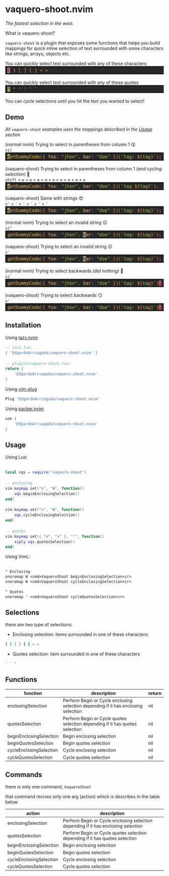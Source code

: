 # vaquero-shoot.nvim

_The fastest selection in the west._

What is vaquero-shoot?

`vaquero-shoot` is a plugin that exposes some functions that helps you build mappings for quick inline selection of text surrounded with some characters like strings, arrays, objects etc.

You can quickly select text surrounded with any of these characters <br />
![complete-enclosing](./images/complete-enclosing.gif)

You can quickly select text surrounded with any of these quotes <br />
![complete-quotes](./images/complete-quotes.gif)

You can cycle selections until you hit the text you wanted to select!

## Demo

_All `vaquero-shoot` examples uses the mappings described in the [Usage](#usage) section_

(normal nvim) Trying to select in parentheses from column 1 😲 <br />
`vi(`
![viparent](./images/viparent.gif)

(vaquero-shoot) Trying to select in parentheses from column 1 _(and cycling selection)_ 🤯 <br />
`shift` + `w` + `w` + `w` + `w` + `w` + `w` + `w` + `w` + `w`
![vqsenclosing](./images/vqsenclosing.gif)

(vaquero-shoot) Same with strings 😍 <br />
`v'` + `'` + `'` + `'` + `'` + `'`
![cycle-strings](./images/cycle-strings.gif)

(normal nvim) Trying to select an invalid string 😔 <br />
`vi"`
![invalid-string](./images/invalid-string.gif)

(vaquero-shoot) Trying to select an invalid string 😌 <br />
`v'`
![fix-invalid-string](./images/fix-invalid-string.gif)

(normal nvim) Trying to select backwards _(did nothing)_ 🫥 <br />
`` vi` ``
![invalid-select-backwards](./images/invalid-selection-backwards.gif)

(vaquero-shoot) Trying to select backwards 😏 <br />
`v'`
![fix-invalid-selection-backwards](./images/fix-invalid-selection-backwards.gif)

## Installation

Using [lazy.nvim](https://github.com/folke/lazy.nvim)

```lua
-- init.lua:
{ 'EdgardoArriagada/vaquero-shoot.nvim' }

-- plugins/vaquero-shoot.lua:
return {
    'EdgardoArriagada/vaquero-shoot.nvim'
}
```

Using [vim-plug](https://github.com/junegunn/vim-plug)

```lua
Plug 'EdgardoArriagada/vaquero-shoot.nvim'
```

Using [packer.nvim](https://github.com/wbthomason/packer.nvim)

```lua
use {
    'EdgardoArriagada/vaquero-shoot.nvim'
}
```

## Usage

Using Lua:

```lua

local vqs = require("vaquero-shoot")

-- enclosing
vim.keymap.set("n", "W", function()
    vqs.beginEnclosingSelection()
end)

vim.keymap.set("v", "W", function()
    vqs.cycleEnclosingSelection()
end)

-- quotes
vim.keymap.set({ "o", "v" }, "'", function()
    siply vqs.quotesSelection()
end)
```

Using VimL:

```vim

" Enclosing
nnoremap W <cmd>VaqueroShoot beginEnclosingSelection<cr>
vnoremap W <cmd>VaqueroShoot cycleEnclosingSelection<cr>

" Quotes
vnoremap ' <cmd>VaqueroShoot cycleQuotesSelection<cr>
```

## Selections

there are two type of selections:

- Enclosing selection: items surrounded in one of these characters:

```bash
( ) [ ] { } < >
```

- Quotes selection: item surrounded in one of these characters

```bash
' ` "
```

## Functions

| function                | description                                                                        | return |
| ----------------------- | ---------------------------------------------------------------------------------- | ------ |
| enclosingSelection      | Perform Begin or Cycle enclosing selection depending if it has enclosing selection | nil    |
| quotesSelection         | Perform Begin or Cycle quotes selection depending if it has quotes selection       | nil    |
| beginEnclosingSelection | Begin enclosing selection                                                          | nil    |
| beginQuotesSelection    | Begin quotes selection                                                             | nil    |
| cycleEnclosingSelection | Cycle enclosing selection                                                          | nil    |
| cycleQuotesSelection    | Cycle quotes selection                                                             | nil    |

## Commands

there is only one command, `VaqueroShoot`

that command recives only one arg (action) which is describes in the table below

| action                  | description                                                                        |
| ----------------------- | ---------------------------------------------------------------------------------- |
| enclosingSelection      | Perform Begin or Cycle enclosing selection depending if it has enclosing selection |
| quotesSelection         | Perform Begin or Cycle quotes selection depending if it has quotes selection       |
| beginEnclosingSelection | Begin enclosing selection                                                          |
| beginQuotesSelection    | Begin quotes selection                                                             |
| cycleEnclosingSelection | Cycle enclosing selection                                                          |
| cycleQuotesSelection    | Cycle quotes selection                                                             |
